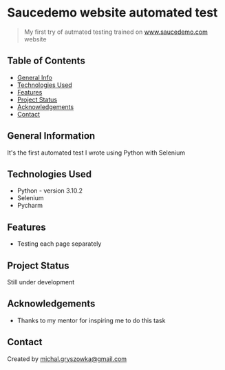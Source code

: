 # Saucedemo website automated test
> My first try of autmated testing trained on www.saucedemo.com website

## Table of Contents
* [General Info](#general-information)
* [Technologies Used](#technologies-used)
* [Features](#features)
* [Project Status](#project-status)
* [Acknowledgements](#acknowledgements)
* [Contact](#contact)


## General Information
It's the first automated test I wrote using Python with Selenium


## Technologies Used
- Python - version 3.10.2
- Selenium
- Pycharm


## Features
- Testing each page separately


## Project Status
Still under development


## Acknowledgements
- Thanks to my mentor for inspiring me to do this task


## Contact
Created by michal.gryszowka@gmail.com
